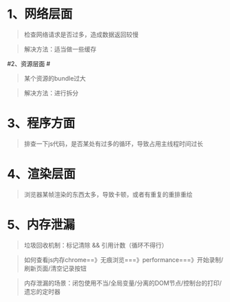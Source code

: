 # 1、网络层面 #

> 检查网络请求是否过多，造成数据返回较慢

> 解决方法：适当做一些缓存


#2、资源层面 #

> 某个资源的bundle过大

> 解决方法：进行拆分

# 3、程序方面 #

> 排查一下js代码，是否某处有过多的循环，导致占用主线程时间过长

# 4、渲染层面 #
> 浏览器某帧渲染的东西太多，导致卡顿，或者有重复的重排重绘

# 5、内存泄漏 #
> 垃圾回收机制：标记清除 && 引用计数（循环不得行）

> 如何查看js内存chrome==》无痕浏览===》performance===》开始录制/刷新页面/清空记录按钮

> 内存泄漏的场景：闭包使用不当/全局变量/分离的DOM节点/控制台的打印/遗忘的定时器